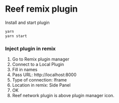 # Reef remix plugin

Install and start plugin
```bash
yarn
yarn start
```

### Inject plugin in remix
1. Go to Remix plugin manager
2. Connect to a Local Plugin
3. Fill in names
4. Pass URL: http://localhost:8000
5. Type of connection: Iframe
6. Location in remix: Side Panel
7. OK
8. Reef network plugin is above plugin manager icon.



